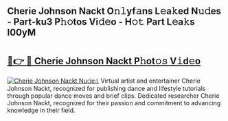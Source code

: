 ## Cherie Johnson Nackt O𝚗𝚕yf𝚊ns L𝚎a𝚔ed N𝚞𝚍es - Part-ku3 P𝚑𝚘tos Vi𝚍𝚎o - H𝚘𝚝 Part L𝚎a𝚔s I00yM

# <h2><a href="http://kf2j00a.oniu.top/?m=Cherie+Johnson+Nackt">🔗👉 🔴 Cherie Johnson Nackt P𝚑ot𝚘𝚜 V𝚒d𝚎o</a></h2>

[![Cherie Johnson Nackt Nu𝚍e𝚜](https://i.imgur.com/0qMVB7G.gif)](http://kf2j00a.oniu.top/?m=Cherie+Johnson+Nackt)
Virtual artist and entertainer Cherie Johnson Nackt, recognized for publishing dance and lifestyle tutorials through popular dance moves and brief clips. Dedicated researcher Cherie Johnson Nackt, recognized for their passion and commitment to advancing knowledge in their field.  
